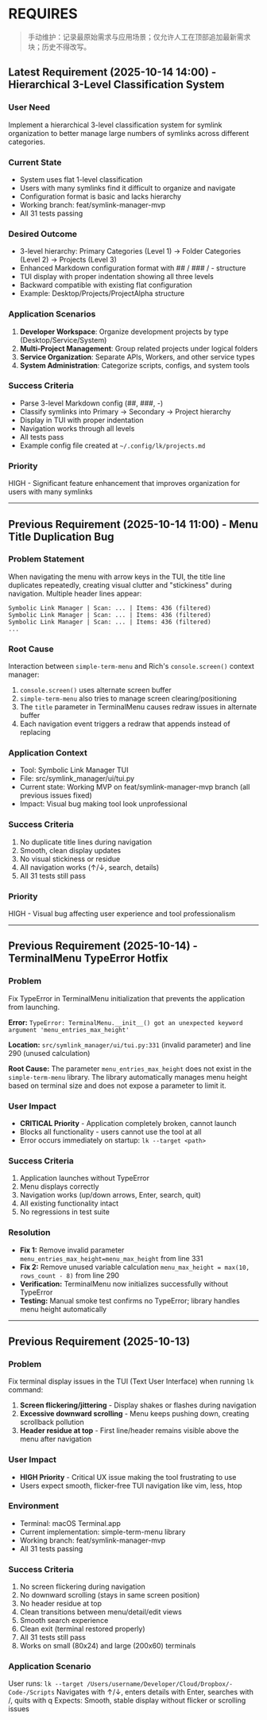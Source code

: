 # REQUIRES

> 手动维护：记录最原始需求与应用场景；仅允许人工在顶部追加最新需求块；历史不得改写。

## Latest Requirement (2025-10-14 14:00) - Hierarchical 3-Level Classification System

### User Need
Implement a hierarchical 3-level classification system for symlink organization to better manage large numbers of symlinks across different categories.

### Current State
- System uses flat 1-level classification
- Users with many symlinks find it difficult to organize and navigate
- Configuration format is basic and lacks hierarchy
- Working branch: feat/symlink-manager-mvp
- All 31 tests passing

### Desired Outcome
- 3-level hierarchy: Primary Categories (Level 1) → Folder Categories (Level 2) → Projects (Level 3)
- Enhanced Markdown configuration format with ## / ### / - structure
- TUI display with proper indentation showing all three levels
- Backward compatible with existing flat configuration
- Example: Desktop/Projects/ProjectAlpha structure

### Application Scenarios
1. **Developer Workspace**: Organize development projects by type (Desktop/Service/System)
2. **Multi-Project Management**: Group related projects under logical folders
3. **Service Organization**: Separate APIs, Workers, and other service types
4. **System Administration**: Categorize scripts, configs, and system tools

### Success Criteria
- Parse 3-level Markdown config (##, ###, -)
- Classify symlinks into Primary → Secondary → Project hierarchy
- Display in TUI with proper indentation
- Navigation works through all levels
- All tests pass
- Example config file created at `~/.config/lk/projects.md`

### Priority
HIGH - Significant feature enhancement that improves organization for users with many symlinks

---

## Previous Requirement (2025-10-14 11:00) - Menu Title Duplication Bug

### Problem Statement
When navigating the menu with arrow keys in the TUI, the title line duplicates repeatedly, creating visual clutter and "stickiness" during navigation. Multiple header lines appear:

```
Symbolic Link Manager | Scan: ... | Items: 436 (filtered)
Symbolic Link Manager | Scan: ... | Items: 436 (filtered)
Symbolic Link Manager | Scan: ... | Items: 436 (filtered)
...
```

### Root Cause
Interaction between `simple-term-menu` and Rich's `console.screen()` context manager:
1. `console.screen()` uses alternate screen buffer
2. `simple-term-menu` also tries to manage screen clearing/positioning
3. The `title` parameter in TerminalMenu causes redraw issues in alternate buffer
4. Each navigation event triggers a redraw that appends instead of replacing

### Application Context
- Tool: Symbolic Link Manager TUI
- File: src/symlink_manager/ui/tui.py
- Current state: Working MVP on feat/symlink-manager-mvp branch (all previous issues fixed)
- Impact: Visual bug making tool look unprofessional

### Success Criteria
1. No duplicate title lines during navigation
2. Smooth, clean display updates
3. No visual stickiness or residue
4. All navigation works (↑/↓, search, details)
5. All 31 tests still pass

### Priority
HIGH - Visual bug affecting user experience and tool professionalism

---

## Previous Requirement (2025-10-14) - TerminalMenu TypeError Hotfix

### Problem
Fix TypeError in TerminalMenu initialization that prevents the application from launching.

**Error:** `TypeError: TerminalMenu.__init__() got an unexpected keyword argument 'menu_entries_max_height'`

**Location:** `src/symlink_manager/ui/tui.py:331` (invalid parameter) and line 290 (unused calculation)

**Root Cause:** The parameter `menu_entries_max_height` does not exist in the `simple-term-menu` library. The library automatically manages menu height based on terminal size and does not expose a parameter to limit it.

### User Impact
- **CRITICAL Priority** - Application completely broken, cannot launch
- Blocks all functionality - users cannot use the tool at all
- Error occurs immediately on startup: `lk --target <path>`

### Success Criteria
1. Application launches without TypeError
2. Menu displays correctly
3. Navigation works (up/down arrows, Enter, search, quit)
4. All existing functionality intact
5. No regressions in test suite

### Resolution
- **Fix 1:** Remove invalid parameter `menu_entries_max_height=menu_max_height` from line 331
- **Fix 2:** Remove unused variable calculation `menu_max_height = max(10, rows_count - 8)` from line 290
- **Verification:** TerminalMenu now initializes successfully without TypeError
- **Testing:** Manual smoke test confirms no TypeError; library handles menu height automatically

---

## Previous Requirement (2025-10-13)

### Problem
Fix terminal display issues in the TUI (Text User Interface) when running `lk` command:

1. **Screen flickering/jittering** - Display shakes or flashes during navigation
2. **Excessive downward scrolling** - Menu keeps pushing down, creating scrollback pollution
3. **Header residue at top** - First line/header remains visible above the menu after navigation

### User Impact
- **HIGH Priority** - Critical UX issue making the tool frustrating to use
- Users expect smooth, flicker-free TUI navigation like vim, less, htop

### Environment
- Terminal: macOS Terminal.app
- Current implementation: simple-term-menu library
- Working branch: feat/symlink-manager-mvp
- All 31 tests passing

### Success Criteria
1. No screen flickering during navigation
2. No downward scrolling (stays in same screen position)
3. No header residue at top
4. Clean transitions between menu/detail/edit views
5. Smooth search experience
6. Clean exit (terminal restored properly)
7. All 31 tests still pass
8. Works on small (80x24) and large (200x60) terminals

### Application Scenario
User runs: `lk --target /Users/username/Developer/Cloud/Dropbox/-Code-/Scripts`
Navigates with ↑/↓, enters details with Enter, searches with /, quits with q
Expects: Smooth, stable display without flicker or scrolling issues
